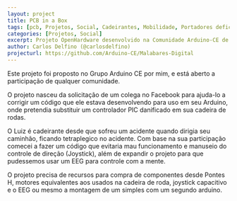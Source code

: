 ```yaml
---
layout: project
title: PCB in a Box
tags: [pcb, Projetos, Social, Cadeirantes, Mobilidade, Portadores deficiência]
categories: [Projetos, Social]
excerpt: Projeto OpenHardware desenvolvido na Comunidade Arduino-CE de forma colaborativa via Internet, o objetivo deste projeto é criar um hardware e firmware com Arduino (UNO, MEGA e DUE em cada fase) para apresentação na "Mostra Nacional de Robotica", o projeto ainda está sendo discutido e este espaço será usado para condensar a modelagem do projeto, este projeto será renomeado quando este tiver sido definido o hardware.
author: Carlos Delfino (@carlosdelfino)
projecturl: https://github.com/Arduino-CE/Malabares-Digital
---
```


Este projeto foi proposto no Grupo Arduino CE por mim, e está aberto a participação de qualquer comunidade.

O projeto nasceu da solicitação de um colega no Facebook para ajuda-lo a corrigir um código que ele estava 
desenvolvendo para uso em seu Arduino, onde pretendia substituir um controlador PIC danificado em sua cadeira
de rodas.

O Luiz é cadeirante desde que sofreu um acidente quando dirigia seu caminhão, ficando tetraplegico no acidente.
Com base na sua participação comecei a fazer um código que evitaria mau funcionamento e manuseio do controle de
direção (Joystick), além de expandir o projeto para que pudessemos usar um EEG para controle com a mente.

O projeto precisa de recursos para compra de componentes desde Pontes H, motores equivalentes aos usados na cadeira
de roda, joystick capacitivo e o EEG ou mesmo a montagem de um simples com um segundo arduino. 
